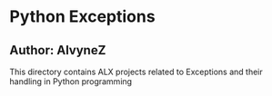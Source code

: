 # Python Exceptions
## Author: AlvyneZ
This directory contains ALX projects related to Exceptions and their handling in Python programming
